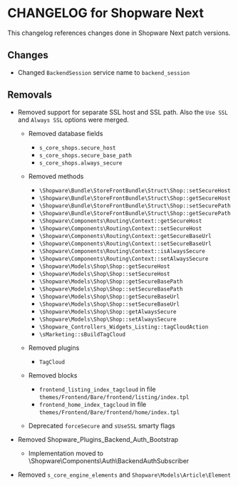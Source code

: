 # CHANGELOG for Shopware Next

This changelog references changes done in Shopware Next patch versions.

## Changes
   
* Changed `BackendSession` service name to `backend_session`

## Removals

* Removed support for separate SSL host and SSL path. Also the `Use SSL` and `Always SSL` options were merged.
    * Removed database fields
        - `s_core_shops.secure_host`
        - `s_core_shops.secure_base_path`
        - `s_core_shops.always_secure`
        
    * Removed methods
        - `\Shopware\Bundle\StoreFrontBundle\Struct\Shop::setSecureHost`
        - `\Shopware\Bundle\StoreFrontBundle\Struct\Shop::getSecureHost`
        - `\Shopware\Bundle\StoreFrontBundle\Struct\Shop::setSecurePath`
        - `\Shopware\Bundle\StoreFrontBundle\Struct\Shop::getSecurePath`
        - `\Shopware\Components\Routing\Context::getSecureHost`
        - `\Shopware\Components\Routing\Context::setSecureHost`
        - `\Shopware\Components\Routing\Context::getSecureBaseUrl`
        - `\Shopware\Components\Routing\Context::setSecureBaseUrl`
        - `\Shopware\Components\Routing\Context::isAlwaysSecure`
        - `\Shopware\Components\Routing\Context::setAlwaysSecure`
        - `\Shopware\Models\Shop\Shop::getSecureHost`
        - `\Shopware\Models\Shop\Shop::setSecureHost`
        - `\Shopware\Models\Shop\Shop::getSecureBasePath`
        - `\Shopware\Models\Shop\Shop::setSecureBasePath`
        - `\Shopware\Models\Shop\Shop::getSecureBaseUrl`
        - `\Shopware\Models\Shop\Shop::setSecureBaseUrl`
        - `\Shopware\Models\Shop\Shop::getAlwaysSecure`
        - `\Shopware\Models\Shop\Shop::setAlwaysSecure`
        - `\Shopware_Controllers_Widgets_Listing::tagCloudAction`
        - `\sMarketing::sBuildTagCloud`

    * Removed plugins
        - `TagCloud`
        
    * Removed blocks
        - `frontend_listing_index_tagcloud` in file `themes/Frontend/Bare/frontend/listing/index.tpl`
        - `frontend_home_index_tagcloud` in file `themes/Frontend/Bare/frontend/home/index.tpl`

    * Deprecated `forceSecure` and `sUseSSL` smarty flags
    
* Removed Shopware_Plugins_Backend_Auth_Bootstrap 
    * Implementation moved to \Shopware\Components\Auth\BackendAuthSubscriber
 
* Removed `s_core_engine_elements` and `Shopware\Models\Article\Element` 